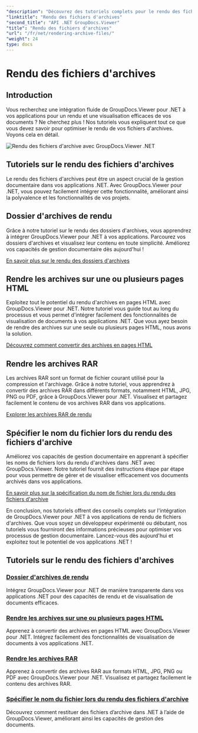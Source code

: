 ```yaml
---
"description": "Découvrez des tutoriels complets pour le rendu des fichiers d'archives avec GroupDocs.Viewer pour .NET. Intégrez-le de manière fluide et efficace à vos applications .NET."
"linktitle": "Rendu des fichiers d'archives"
"second_title": "API .NET GroupDocs.Viewer"
"title": "Rendu des fichiers d'archives"
"url": "/fr/net/rendering-archive-files/"
"weight": 24
type: docs
---
```

# Rendu des fichiers d'archives

## Introduction

Vous recherchez une intégration fluide de GroupDocs.Viewer pour .NET à vos applications pour un rendu et une visualisation efficaces de vos documents ? Ne cherchez plus ! Nos tutoriels vous expliquent tout ce que vous devez savoir pour optimiser le rendu de vos fichiers d'archives. Voyons cela en détail.

![Rendu des fichiers d'archive avec GroupDocs.Viewer .NET](/viewer/rendering-archive-files/image.png)

## Tutoriels sur le rendu des fichiers d'archives

Le rendu des fichiers d'archives peut être un aspect crucial de la gestion documentaire dans vos applications .NET. Avec GroupDocs.Viewer pour .NET, vous pouvez facilement intégrer cette fonctionnalité, améliorant ainsi la polyvalence et les fonctionnalités de vos projets.

## Dossier d'archives de rendu

Grâce à notre tutoriel sur le rendu des dossiers d'archives, vous apprendrez à intégrer GroupDocs.Viewer pour .NET à vos applications. Parcourez vos dossiers d'archives et visualisez leur contenu en toute simplicité. Améliorez vos capacités de gestion documentaire dès aujourd'hui !

[En savoir plus sur le rendu des dossiers d'archives](./render-archive-folder/)

## Rendre les archives sur une ou plusieurs pages HTML

Exploitez tout le potentiel du rendu d'archives en pages HTML avec GroupDocs.Viewer pour .NET. Notre tutoriel vous guide tout au long du processus et vous permet d'intégrer facilement des fonctionnalités de visualisation de documents à vos applications .NET. Que vous ayez besoin de rendre des archives sur une seule ou plusieurs pages HTML, nous avons la solution.

[Découvrez comment convertir des archives en pages HTML](./render-archives-html/)

## Rendre les archives RAR

Les archives RAR sont un format de fichier courant utilisé pour la compression et l'archivage. Grâce à notre tutoriel, vous apprendrez à convertir des archives RAR dans différents formats, notamment HTML, JPG, PNG ou PDF, grâce à GroupDocs.Viewer pour .NET. Visualisez et partagez facilement le contenu de vos archives RAR dans vos applications.

[Explorer les archives RAR de rendu](./render-rar/)

## Spécifier le nom du fichier lors du rendu des fichiers d'archive

Améliorez vos capacités de gestion documentaire en apprenant à spécifier les noms de fichiers lors du rendu d'archives dans .NET avec GroupDocs.Viewer. Notre tutoriel fournit des instructions étape par étape pour vous permettre de gérer et de visualiser efficacement vos documents archivés dans vos applications.

[En savoir plus sur la spécification du nom de fichier lors du rendu des fichiers d'archive](./specify-filename-render-archive/)

En conclusion, nos tutoriels offrent des conseils complets sur l'intégration de GroupDocs.Viewer pour .NET à vos applications de rendu de fichiers d'archives. Que vous soyez un développeur expérimenté ou débutant, nos tutoriels vous fourniront des informations précieuses pour optimiser vos processus de gestion documentaire. Lancez-vous dès aujourd'hui et exploitez tout le potentiel de vos applications .NET !
## Tutoriels sur le rendu des fichiers d'archives
### [Dossier d'archives de rendu](./render-archive-folder/)
Intégrez GroupDocs.Viewer pour .NET de manière transparente dans vos applications .NET pour des capacités de rendu et de visualisation de documents efficaces.
### [Rendre les archives sur une ou plusieurs pages HTML](./render-archives-html/)
Apprenez à convertir des archives en pages HTML avec GroupDocs.Viewer pour .NET. Intégrez facilement des fonctionnalités de visualisation de documents à vos applications .NET.
### [Rendre les archives RAR](./render-rar/)
Apprenez à convertir des archives RAR aux formats HTML, JPG, PNG ou PDF avec GroupDocs.Viewer pour .NET. Visualisez et partagez facilement le contenu des archives RAR.
### [Spécifier le nom du fichier lors du rendu des fichiers d'archive](./specify-filename-render-archive/)
Découvrez comment restituer des fichiers d’archive dans .NET à l’aide de GroupDocs.Viewer, améliorant ainsi les capacités de gestion des documents.